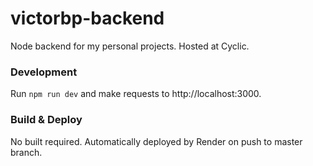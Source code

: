 # victorbp-backend

Node backend for my personal projects. Hosted at Cyclic.

### Development

Run `npm run dev` and make requests to http://localhost:3000.

### Build & Deploy

No built required. Automatically deployed by Render on push to master branch.